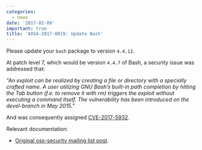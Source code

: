 ```yaml
---
categories:
  - news
date: '2017-02-08'
important: true
title: 'AOSA-2017-0019: Update Bash'
---
```



Please update your `bash` package to version `4.4.12`.

At patch level 7, which would be version `4.4.7` of Bash, a security issue was addressed that:

*"An exploit can be realized by creating a file or directory with a specially crafted name. A user utilizing GNU Bash’s built-in path completion by hitting the Tab button (f.e. to remove it with rm) triggers the exploit without executing a command itself. The vulnerability has been introduced on the devel-branch in May 2015."*

And was consequently assigned [CVE-2017-5932](http://www.cve.mitre.org/cgi-bin/cvename.cgi?name=CVE-2017-5932).

Relevant documentation:

- [Original oss-security mailing list post](http://www.openwall.com/lists/oss-security/2017/02/07/9).